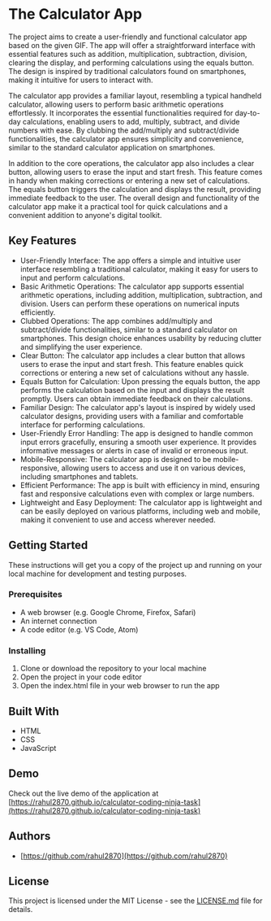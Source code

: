 # The Calculator App 

The project aims to create a user-friendly and functional calculator app based on the given GIF. The app will offer a straightforward interface with essential features such as addition, multiplication, subtraction, division, clearing the display, and performing calculations using the equals button. The design is inspired by traditional calculators found on smartphones, making it intuitive for users to interact with.

The calculator app provides a familiar layout, resembling a typical handheld calculator, allowing users to perform basic arithmetic operations effortlessly. It incorporates the essential functionalities required for day-to-day calculations, enabling users to add, multiply, subtract, and divide numbers with ease. By clubbing the add/multiply and subtract/divide functionalities, the calculator app ensures simplicity and convenience, similar to the standard calculator application on smartphones.

In addition to the core operations, the calculator app also includes a clear button, allowing users to erase the input and start fresh. This feature comes in handy when making corrections or entering a new set of calculations. The equals button triggers the calculation and displays the result, providing immediate feedback to the user. The overall design and functionality of the calculator app make it a practical tool for quick calculations and a convenient addition to anyone's digital toolkit.


## Key Features

- User-Friendly Interface: The app offers a simple and intuitive user interface resembling a traditional calculator, making it easy for users to input and perform calculations.
- Basic Arithmetic Operations: The calculator app supports essential arithmetic operations, including addition, multiplication, subtraction, and division. Users can perform these operations on numerical inputs efficiently.
- Clubbed Operations: The app combines add/multiply and subtract/divide functionalities, similar to a standard calculator on smartphones. This design choice enhances usability by reducing clutter and simplifying the user experience.
- Clear Button: The calculator app includes a clear button that allows users to erase the input and start fresh. This feature enables quick corrections or entering a new set of calculations without any hassle.
- Equals Button for Calculation: Upon pressing the equals button, the app performs the calculation based on the input and displays the result promptly. Users can obtain immediate feedback on their calculations.
- Familiar Design: The calculator app's layout is inspired by widely used calculator designs, providing users with a familiar and comfortable interface for performing calculations.
- User-Friendly Error Handling: The app is designed to handle common input errors gracefully, ensuring a smooth user experience. It provides informative messages or alerts in case of invalid or erroneous input.
- Mobile-Responsive: The calculator app is designed to be mobile-responsive, allowing users to access and use it on various devices, including smartphones and tablets.
- Efficient Performance: The app is built with efficiency in mind, ensuring fast and responsive calculations even with complex or large numbers.
- Lightweight and Easy Deployment: The calculator app is lightweight and can be easily deployed on various platforms, including web and mobile, making it convenient to use and access wherever needed.

## Getting Started

These instructions will get you a copy of the project up and running on your local machine for development and testing purposes.

### Prerequisites

- A web browser (e.g. Google Chrome, Firefox, Safari)
- An internet connection
- A code editor (e.g. VS Code, Atom)

### Installing

1. Clone or download the repository to your local machine
2. Open the project in your code editor
3. Open the index.html file in your web browser to run the app

## Built With

- HTML
- CSS
- JavaScript

## Demo

Check out the live demo of the application at [https://rahul2870.github.io/calculator-coding-ninja-task](https://rahul2870.github.io/calculator-coding-ninja-task)

## Authors

- [https://github.com/rahul2870](https://github.com/rahul2870)

## License

This project is licensed under the MIT License - see the [LICENSE.md](LICENSE.md) file for details.
